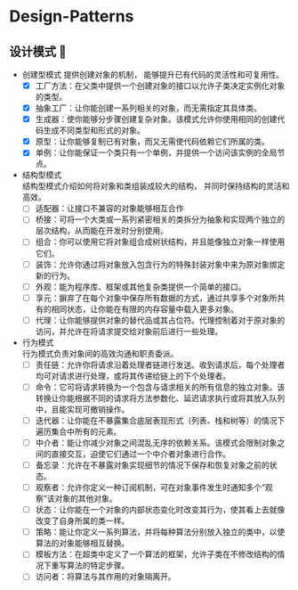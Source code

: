 # Design-Patterns
## 设计模式 :memo:
- 创建型模式
提供创建对象的机制， 能够提升已有代码的灵活性和可复用性。
  - [x] 工厂方法：在父类中提供一个创建对象的接口以允许子类决定实例化对象的类型。
  - [x] 抽象工厂：让你能创建一系列相关的对象，而无需指定其具体类。
  - [x] 生成器：使你能够分步骤创建复杂对象。该模式允许你使用相同的创建代码生成不同类型和形式的对象。
  - [x] 原型：让你能够复制已有对象，而又无需使代码依赖它们所属的类。
  - [x] 单例：让你能保证一个类只有一个单例，并提供一个访问该实例的全局节点。

- 结构型模式  
结构型模式介绍如何将对象和类组装成较大的结构， 并同时保持结构的灵活和高效。
  - [ ] 适配器：让接口不兼容的对象能够相互合作
  - [ ] 桥接：可将一个大类或一系列紧密相关的类拆分为抽象和实现两个独立的层次结构，从而能在开发时分别使用。
  - [ ] 组合：你可以使用它将对象组合成树状结构，并且能像独立对象一样使用它们。
  - [ ] 装饰：允许你通过将对象放入包含行为的特殊封装对象中来为原对象绑定新的行为。
  - [ ] 外观：能为程序库、框架或其他复杂类提供一个简单的接口。
  - [ ] 享元：摒弃了在每个对象中保存所有数据的方式，通过共享多个对象所共有的相同状态，让你能在有限的内存容量中载入更多对象。
  - [ ] 代理：让你能够提供对象的替代品或其占位符。代理控制着对于原对象的访问，并允许在将请求提交给对象前后进行一些处理。

- 行为模式  
行为模式负责对象间的高效沟通和职责委派。
  - [ ] 责任链：允许你将请求沿着处理者链进行发送。收到请求后，每个处理者均可对请求进行处理，或将其传递给链上的下个处理者。
  - [ ] 命令：它可将请求转换为一个包含与请求相关的所有信息的独立对象。该转换让你能根据不同的请求将方法参数化、延迟请求执行或将其放入队列中，且能实现可撤销操作。
  - [ ] 迭代器：让你能在不暴露集合底层表现形式（列表、栈和树等）的情况下遍历集合中所有的元素。
  - [ ] 中介者：能让你减少对象之间混乱无序的依赖关系。该模式会限制对象之间的直接交互，迫使它们通过一个中介者对象进行合作。
  - [ ] 备忘录：允许在不暴露对象实现细节的情况下保存和恢复对象之前的状态。
  - [ ] 观察者：允许你定义一种订阅机制，可在对象事件发生时通知多个“观察”该对象的其他对象。
  - [ ] 状态：让你能在一个对象的内部状态变化时改变其行为，使其看上去就像改变了自身所属的类一样。
  - [ ] 策略：能让你定义一系列算法，并将每种算法分别放入独立的类中，以使算法的对象能够相互替换。
  - [ ] 模板方法：在超类中定义了一个算法的框架，允许子类在不修改结构的情况下重写算法的特定步骤。
  - [ ] 访问者：将算法与其作用的对象隔离开。